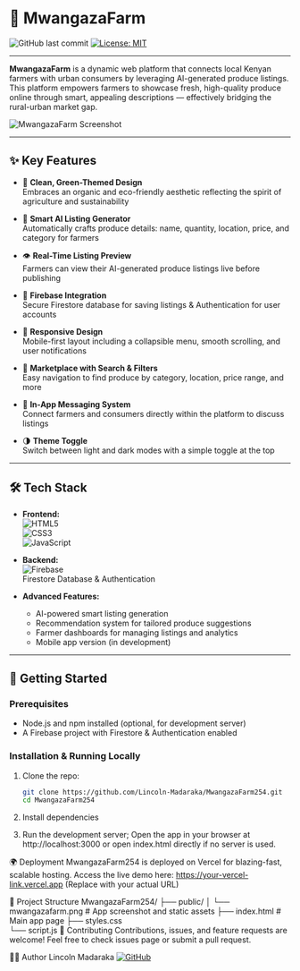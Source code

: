 # 🌿 MwangazaFarm

![GitHub last commit](https://img.shields.io/github/last-commit/Lincoln-Madaraka/MwangazaFarm254)
[![License: MIT](https://img.shields.io/badge/License-MIT-green.svg)](LICENSE)

---

**MwangazaFarm** is a dynamic web platform that connects local Kenyan farmers with urban consumers by leveraging AI-generated produce listings. This platform empowers farmers to showcase fresh, high-quality produce online through smart, appealing descriptions — effectively bridging the rural-urban market gap.

![MwangazaFarm Screenshot](/mwangazafarm.png)

---

## ✨ Key Features

- 🌱 **Clean, Green-Themed Design**  
  Embraces an organic and eco-friendly aesthetic reflecting the spirit of agriculture and sustainability

- 🤖 **Smart AI Listing Generator**  
  Automatically crafts produce details: name, quantity, location, price, and category for farmers

- 👁️ **Real-Time Listing Preview**  
  Farmers can view their AI-generated produce listings live before publishing

- 🔐 **Firebase Integration**  
  Secure Firestore database for saving listings & Authentication for user accounts

- 📱 **Responsive Design**  
  Mobile-first layout including a collapsible menu, smooth scrolling, and user notifications

- 🔎 **Marketplace with Search & Filters**  
  Easy navigation to find produce by category, location, price range, and more

- 💬 **In-App Messaging System**  
  Connect farmers and consumers directly within the platform to discuss listings

- 🌗 **Theme Toggle**  
  Switch between light and dark modes with a simple toggle at the top

---

## 🛠️ Tech Stack

- **Frontend:**  
  ![HTML5](https://img.shields.io/badge/-HTML5-E34F26?logo=html5&logoColor=white)  
  ![CSS3](https://img.shields.io/badge/-CSS3-1572B6?logo=css3&logoColor=white)  
  ![JavaScript](https://img.shields.io/badge/-JavaScript-F7DF1E?logo=javascript&logoColor=black)

- **Backend:**  
  ![Firebase](https://img.shields.io/badge/-Firebase-FFCA28?logo=firebase&logoColor=black)  
  Firestore Database & Authentication

- **Advanced Features:**  
  - AI-powered smart listing generation  
  - Recommendation system for tailored produce suggestions  
  - Farmer dashboards for managing listings and analytics  
  - Mobile app version (in development)

---

## 🚀 Getting Started

### Prerequisites

- Node.js and npm installed (optional, for development server)
- A Firebase project with Firestore & Authentication enabled

### Installation & Running Locally

1. Clone the repo:

   ```bash
   git clone https://github.com/Lincoln-Madaraka/MwangazaFarm254.git
   cd MwangazaFarm254
2. Install dependencies
3. Run the development server;
Open the app in your browser at http://localhost:3000 or open index.html directly if no server is used.

🌍 Deployment
MwangazaFarm254 is deployed on Vercel for blazing-fast, scalable hosting.
Access the live demo here:
https://your-vercel-link.vercel.app (Replace with your actual URL)

📂 Project Structure
MwangazaFarm254/
├── public/
│   └── mwangazafarm.png         # App screenshot and static assets
├── index.html                   # Main app page
├── styles.css     
└── script.js
🤝 Contributing
Contributions, issues, and feature requests are welcome! Feel free to check issues page or submit a pull request.

👨‍💻 Author
Lincoln Madaraka
[![GitHub](https://img.shields.io/badge/-@Lincoln--Madaraka-181717?logo=github)](https://github.com/Lincoln-Madaraka)